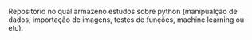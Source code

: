 Repositório no qual armazeno estudos sobre python (manipualção de dados, importação de imagens, testes de funções, machine learning ou etc).
